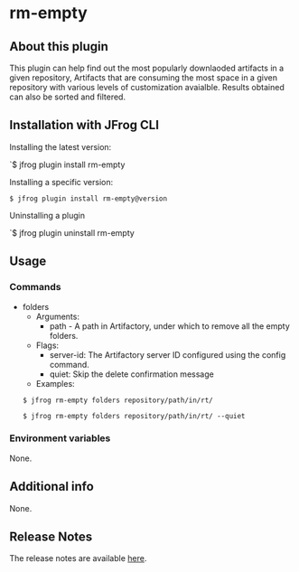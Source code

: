 # rm-empty

## About this plugin
This plugin can help find out the most popularly downlaoded artifacts in a given repository, Artifacts that are consuming the most space in a given repository with various levels of customization avaialble. Results obtained can also be sorted and filtered.

## Installation with JFrog CLI
Installing the latest version:

`$ jfrog plugin install rm-empty

Installing a specific version:

`$ jfrog plugin install rm-empty@version`

Uninstalling a plugin

`$ jfrog plugin uninstall rm-empty

## Usage
### Commands
* folders 
    - Arguments:
        - path - A path in Artifactory, under which to remove all the empty folders.
    - Flags:
        - server-id: The Artifactory server ID configured using the config command.
        - quiet: Skip the delete confirmation message
    - Examples:
    ```
    $ jfrog rm-empty folders repository/path/in/rt/
  
    $ jfrog rm-empty folders repository/path/in/rt/ --quiet

    ```

### Environment variables
None.

## Additional info
None.

## Release Notes
The release notes are available [here](RELEASE.md).
